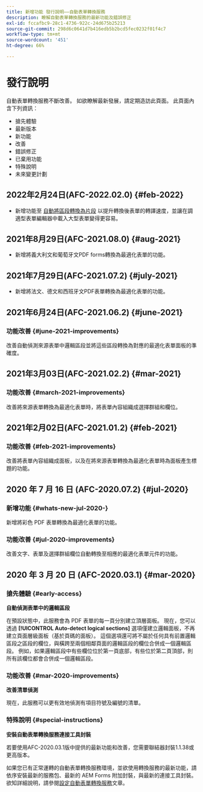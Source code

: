 ```yaml
---
title: 新增功能 發行說明——自動表單轉換服務
description: 瞭解自動表單轉換服務的最新功能及錯誤修正
exl-id: fccafbc9-28c1-4736-922c-24d675b25213
source-git-commit: 298d6c0641d7b416edb5b2bcd5fec0232f01f4c7
workflow-type: tm+mt
source-wordcount: '451'
ht-degree: 66%

---
```


# 發行說明

自動表單轉換服務不斷改善。 如欲瞭解最新發展，請定期造訪此頁面。 此頁面內含下列資訊：

* 搶先體驗
* 最新版本
* 新功能
* 改善
* 錯誤修正
* 已棄用功能
* 特殊說明
* 未來變更計劃

## 2022年2月24日(AFC-2022.02.0) {#feb-2022}

* 新增功能至 [自動將區段轉換為片段](convert-existing-forms-to-adaptive-forms.md) 以提升轉換後表單的轉譯速度，並讓在調適型表單編輯器中載入大型表單變得更容易。

## 2021年8月29日(AFC-2021.08.0) {#aug-2021}

* 新增將義大利文和葡萄牙文PDF forms轉換為最適化表單的功能。

## 2021年7月29日(AFC-2021.07.2) {#july-2021}

* 新增將法文、德文和西班牙文PDF表單轉換為最適化表單的功能。

## 2021年6月24日(AFC-2021.06.2) {#june-2021}

### 功能改善 {#june-2021-improvements}

改善自動偵測來源表單中邏輯區段並將這些區段轉換為對應的最適化表單面板的準確度。

## 2021年3月03日(AFC-2021.02.2) {#mar-2021}

### 功能改善 {#march-2021-improvements}

改善將來源表單轉換為最適化表單時，將表單內容組織成選擇群組和欄位。

## 2021年2月02日(AFC-2021.01.2) {#feb-2021}

### 功能改善 {#feb-2021-improvements}

改善將表單內容組織成面板，以及在將來源表單轉換為最適化表單時為面板產生標題的功能。

## 2020 年 7 月 16 日 (AFC-2020.07.2) {#jul-2020}

### 新增功能 {#whats-new-jul-2020-}

新增將彩色 PDF 表單轉換為最適化表單的功能。

### 功能改善 {#jul-2020-improvements}

改善文字、表單及選擇群組欄位自動轉換至相應的最適化表單元件的功能。

## 2020 年 3 月 20 日 (AFC-2020.03.1) {#mar-2020}

### 搶先體驗 {#early-access}

**自動偵測表單中的邏輯區段**

在預設狀態中，此服務會為 PDF 表單的每一頁分別建立頂層面板。 現在，您可以透過 **[!UICONTROL Auto-detect logical sections]** 選項僅建立邏輯面板，不再建立頁面層級面板（基於頁碼的面板）。 這個選項還可將不屬於任何具有前置邏輯區段之區段的欄位，與橫跨至兩個相鄰頁面的邏輯區段的欄位合併成一個邏輯區段。 例如，如果邏輯區段中有些欄位位於第一頁底部，有些位於第二頁頂部，則所有該欄位都會合併成一個邏輯區段。

### 功能改善 {#mar-2020-improvements}

**改善清單偵測**

現在，此服務可以更有效地偵測有項目符號及編號的清單。

### 特殊說明 {#special-instructions}

**安裝自動表單轉換服務連接工具封裝**

若要使用AFC-2020.03.1版中提供的最新功能和改善，您需要聯結器封裝1.1.38或更高版本。

如果您已有正常運轉的自動表單轉換服務環境，並欲使用轉換服務的最新功能，請依序安裝最新的服務包、最新的 AEM Forms 附加封裝，與最新的連接工具封裝。 欲知詳細說明，請參閱[設定自動表單轉換服務](configure-service.md)文章。
